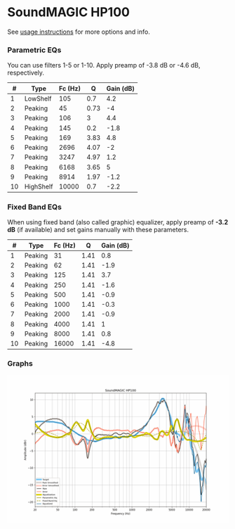 # SoundMAGIC HP100
See [usage instructions](https://github.com/jaakkopasanen/AutoEq#usage) for more options and info.

### Parametric EQs
You can use filters 1-5 or 1-10. Apply preamp of -3.8 dB or -4.6 dB, respectively.

|   # | Type      |   Fc (Hz) |    Q |   Gain (dB) |
|-----|-----------|-----------|------|-------------|
|   1 | LowShelf  |       105 | 0.7  |         4.2 |
|   2 | Peaking   |        45 | 0.73 |        -4   |
|   3 | Peaking   |       106 | 3    |         4.4 |
|   4 | Peaking   |       145 | 0.2  |        -1.8 |
|   5 | Peaking   |       169 | 3.83 |         4.8 |
|   6 | Peaking   |      2696 | 4.07 |        -2   |
|   7 | Peaking   |      3247 | 4.97 |         1.2 |
|   8 | Peaking   |      6168 | 3.65 |         5   |
|   9 | Peaking   |      8914 | 1.97 |        -1.2 |
|  10 | HighShelf |     10000 | 0.7  |        -2.2 |

### Fixed Band EQs
When using fixed band (also called graphic) equalizer, apply preamp of **-3.2 dB** (if available) and set gains manually with these parameters.

|   # | Type    |   Fc (Hz) |    Q |   Gain (dB) |
|-----|---------|-----------|------|-------------|
|   1 | Peaking |        31 | 1.41 |         0.8 |
|   2 | Peaking |        62 | 1.41 |        -1.9 |
|   3 | Peaking |       125 | 1.41 |         3.7 |
|   4 | Peaking |       250 | 1.41 |        -1.6 |
|   5 | Peaking |       500 | 1.41 |        -0.9 |
|   6 | Peaking |      1000 | 1.41 |        -0.3 |
|   7 | Peaking |      2000 | 1.41 |        -0.9 |
|   8 | Peaking |      4000 | 1.41 |         1   |
|   9 | Peaking |      8000 | 1.41 |         0.8 |
|  10 | Peaking |     16000 | 1.41 |        -4.8 |

### Graphs
![](./SoundMAGIC%20HP100.png)
